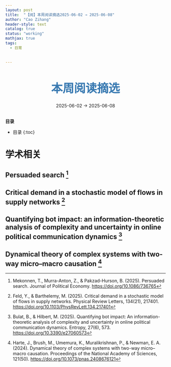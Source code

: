 ```yaml
---
layout: post
title:  "【阅】本周阅读摘选2025-06-02 → 2025-06-08"
author: "Cao Zihang"
header-style: text
catalog: true
status: "working"
mathjax: true
tags:
  - 日常
  
  
---
```

<center style="margin-bottom: 20px; margin-top: 50px"><font color="#3879B1" style="line-height: 1.4;font-weight: 700;font-size: 36px;box-sizing: border-box; ">本周阅读摘选</font></center>


<center style=" margin-bottom: 30px;">2025-06-02 → 2025-06-08</center>

<font style="font-weight: bold;">目录</font>

* 目录
{:toc}


# 学术相关
## Persuaded search [^1]

## Critical demand in a stochastic model of flows in supply networks [^2]

## Quantifying bot impact: an information-theoretic analysis of complexity and uncertainty in online political communication dynamics [^3]

## Dynamical theory of complex systems with two-way micro–macro causation [^4]

[^1]: Mekonnen, T., Murra-Anton, Z., & Pakzad-Hurson, B. (2025). Persuaded search. Journal of Political Economy. https://doi.org/10.1086/736765
[^2]: Feld, Y., & Barthelemy, M. (2025). Critical demand in a stochastic model of flows in supply networks. Physical Review Letters, 134(21), 217401. https://doi.org/10.1103/PhysRevLett.134.217401
[^3]: Bulat, B., & Hilbert, M. (2025). Quantifying bot impact: An information-theoretic analysis of complexity and uncertainty in online political communication dynamics. Entropy, 27(6), 573. https://doi.org/10.3390/e27060573
[^4]: Harte, J., Brush, M., Umemura, K., Muralikrishnan, P., & Newman, E. A. (2024). Dynamical theory of complex systems with two-way micro–macro causation. Proceedings of the National Academy of Sciences, 121(50). https://doi.org/10.1073/pnas.2408676121
